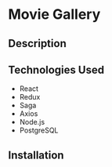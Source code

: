 # Movie Gallery

## Description


## Technologies Used
- React
- Redux
- Saga
- Axios
- Node.js
- PostgreSQL

## Installation

## 